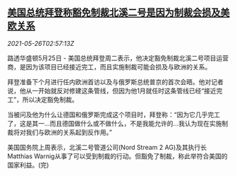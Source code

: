 <!--1621998063000-->
[美国总统拜登称豁免制裁北溪二号是因为制裁会损及美欧关系](https://cn.reuters.com/article/us-biden-ns2-sanction-0526-idCNKCS2D707D)
------

<div><i>2021-05-26T02:57:13Z</i></div><p>路透华盛顿5月25日 - 美国总统拜登周二表示，他决定豁免制裁北溪二号项目运营商，是因为该项目已经接近完工，而且实施制裁可能会损及与欧洲的关系。</p><p>拜登准备下个月进行任内欧洲首访以及与俄罗斯总统普京的首次会晤。他对记者说，他从一开始就反对修建这条管线，但因为他1月就任时这条管线已经“接近完工”，所以决定豁免制裁。</p><p>当被问及他为什么让德国和俄罗斯完成这个项目时，拜登称：“因为它几乎完工了，这是其一...而且德国做什么或不做什么，不是我能允许的...我认为现在实施制裁将对我们与欧洲的关系起到反作用。”</p><p>美国国务院上周表示，北溪二号管道公司(Nord Stream 2 AG)及其执行长Matthias Warnig从事了可以受到制裁的行动。但豁免了制裁，称此举符合美国的国家利益。(完)</p>
